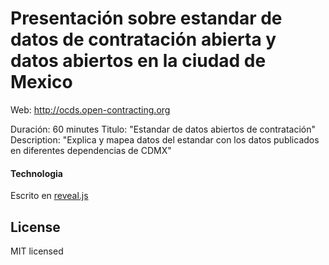 # Presentación sobre estandar de datos de contratación abierta y datos abiertos en la ciudad de Mexico

Web: http://ocds.open-contracting.org

Duración: 60 minutes
Titulo: "Estandar de datos abiertos de contratación"
Description: "Explica y mapea datos del estandar con los datos publicados en diferentes dependencias de CDMX"


#### Technologia

Escrito en [reveal.js](http://github.com/hakimel/reveal.js/issues)

## License

MIT licensed
